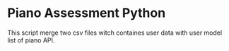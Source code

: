 # Piano Assessment Python

This script merge two csv files witch containes user data with user model list of piano API.



